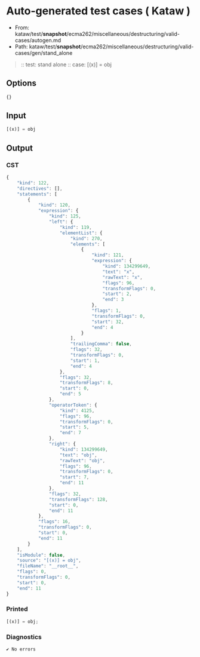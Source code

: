 # Auto-generated test cases ( Kataw )
- From: kataw/test/__snapshot__/ecma262/miscellaneous/destructuring/valid-cases/autogen.md
- Path: kataw/test/__snapshot__/ecma262/miscellaneous/destructuring/valid-cases/gen/stand_alone
> :: test: stand alone
> :: case: [(x)] = obj
## Options

`````js
{}
`````
## Input

`````js
[(x)] = obj
`````
## Output

### CST

```javascript
{
    "kind": 122,
    "directives": [],
    "statements": [
        {
            "kind": 120,
            "expression": {
                "kind": 125,
                "left": {
                    "kind": 119,
                    "elementList": {
                        "kind": 270,
                        "elements": [
                            {
                                "kind": 121,
                                "expression": {
                                    "kind": 134299649,
                                    "text": "x",
                                    "rawText": "x",
                                    "flags": 96,
                                    "transformFlags": 0,
                                    "start": 2,
                                    "end": 3
                                },
                                "flags": 1,
                                "transformFlags": 0,
                                "start": 32,
                                "end": 4
                            }
                        ],
                        "trailingComma": false,
                        "flags": 32,
                        "transformFlags": 0,
                        "start": 1,
                        "end": 4
                    },
                    "flags": 32,
                    "transformFlags": 8,
                    "start": 0,
                    "end": 5
                },
                "operatorToken": {
                    "kind": 4125,
                    "flags": 96,
                    "transformFlags": 0,
                    "start": 5,
                    "end": 7
                },
                "right": {
                    "kind": 134299649,
                    "text": "obj",
                    "rawText": "obj",
                    "flags": 96,
                    "transformFlags": 0,
                    "start": 7,
                    "end": 11
                },
                "flags": 32,
                "transformFlags": 128,
                "start": 0,
                "end": 11
            },
            "flags": 16,
            "transformFlags": 0,
            "start": 0,
            "end": 11
        }
    ],
    "isModule": false,
    "source": "[(x)] = obj",
    "fileName": "__root__",
    "flags": 0,
    "transformFlags": 0,
    "start": 0,
    "end": 11
}
```

### Printed

```javascript
[(x)] = obj;
```

### Diagnostics

```javascript
✔ No errors
```

